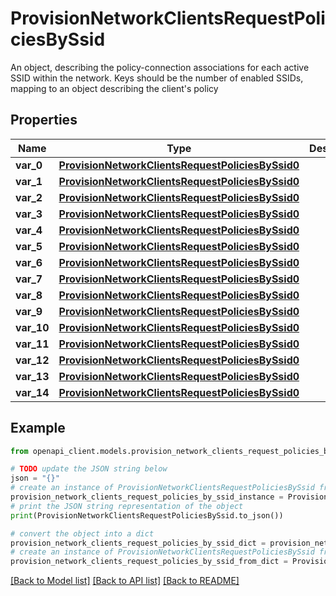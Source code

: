 # ProvisionNetworkClientsRequestPoliciesBySsid

An object, describing the policy-connection associations for each active SSID within the network. Keys should be the number of enabled SSIDs, mapping to an object describing the client's policy

## Properties

Name | Type | Description | Notes
------------ | ------------- | ------------- | -------------
**var_0** | [**ProvisionNetworkClientsRequestPoliciesBySsid0**](ProvisionNetworkClientsRequestPoliciesBySsid0.md) |  | [optional] 
**var_1** | [**ProvisionNetworkClientsRequestPoliciesBySsid0**](ProvisionNetworkClientsRequestPoliciesBySsid0.md) |  | [optional] 
**var_2** | [**ProvisionNetworkClientsRequestPoliciesBySsid0**](ProvisionNetworkClientsRequestPoliciesBySsid0.md) |  | [optional] 
**var_3** | [**ProvisionNetworkClientsRequestPoliciesBySsid0**](ProvisionNetworkClientsRequestPoliciesBySsid0.md) |  | [optional] 
**var_4** | [**ProvisionNetworkClientsRequestPoliciesBySsid0**](ProvisionNetworkClientsRequestPoliciesBySsid0.md) |  | [optional] 
**var_5** | [**ProvisionNetworkClientsRequestPoliciesBySsid0**](ProvisionNetworkClientsRequestPoliciesBySsid0.md) |  | [optional] 
**var_6** | [**ProvisionNetworkClientsRequestPoliciesBySsid0**](ProvisionNetworkClientsRequestPoliciesBySsid0.md) |  | [optional] 
**var_7** | [**ProvisionNetworkClientsRequestPoliciesBySsid0**](ProvisionNetworkClientsRequestPoliciesBySsid0.md) |  | [optional] 
**var_8** | [**ProvisionNetworkClientsRequestPoliciesBySsid0**](ProvisionNetworkClientsRequestPoliciesBySsid0.md) |  | [optional] 
**var_9** | [**ProvisionNetworkClientsRequestPoliciesBySsid0**](ProvisionNetworkClientsRequestPoliciesBySsid0.md) |  | [optional] 
**var_10** | [**ProvisionNetworkClientsRequestPoliciesBySsid0**](ProvisionNetworkClientsRequestPoliciesBySsid0.md) |  | [optional] 
**var_11** | [**ProvisionNetworkClientsRequestPoliciesBySsid0**](ProvisionNetworkClientsRequestPoliciesBySsid0.md) |  | [optional] 
**var_12** | [**ProvisionNetworkClientsRequestPoliciesBySsid0**](ProvisionNetworkClientsRequestPoliciesBySsid0.md) |  | [optional] 
**var_13** | [**ProvisionNetworkClientsRequestPoliciesBySsid0**](ProvisionNetworkClientsRequestPoliciesBySsid0.md) |  | [optional] 
**var_14** | [**ProvisionNetworkClientsRequestPoliciesBySsid0**](ProvisionNetworkClientsRequestPoliciesBySsid0.md) |  | [optional] 

## Example

```python
from openapi_client.models.provision_network_clients_request_policies_by_ssid import ProvisionNetworkClientsRequestPoliciesBySsid

# TODO update the JSON string below
json = "{}"
# create an instance of ProvisionNetworkClientsRequestPoliciesBySsid from a JSON string
provision_network_clients_request_policies_by_ssid_instance = ProvisionNetworkClientsRequestPoliciesBySsid.from_json(json)
# print the JSON string representation of the object
print(ProvisionNetworkClientsRequestPoliciesBySsid.to_json())

# convert the object into a dict
provision_network_clients_request_policies_by_ssid_dict = provision_network_clients_request_policies_by_ssid_instance.to_dict()
# create an instance of ProvisionNetworkClientsRequestPoliciesBySsid from a dict
provision_network_clients_request_policies_by_ssid_from_dict = ProvisionNetworkClientsRequestPoliciesBySsid.from_dict(provision_network_clients_request_policies_by_ssid_dict)
```
[[Back to Model list]](../README.md#documentation-for-models) [[Back to API list]](../README.md#documentation-for-api-endpoints) [[Back to README]](../README.md)


